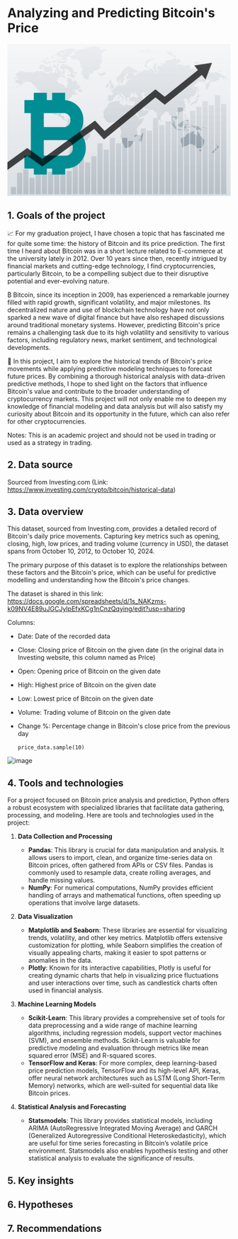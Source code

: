 # Analyzing and Predicting Bitcoin's Price
![image](bitcoin.jpeg)

## 1. Goals of the project
📈 For my graduation project, I have chosen a topic that has fascinated me for quite some time: the history of Bitcoin and its price prediction. The first time I heard about Bitcoin was in a short lecture related to E-commerce at the university lately in 2012. Over 10 years since then, recently intrigued by financial markets and cutting-edge technology, I find cryptocurrencies, particularly Bitcoin, to be a compelling subject due to their disruptive potential and ever-evolving nature.

₿ Bitcoin, since its inception in 2009, has experienced a remarkable journey filled with rapid growth, significant volatility, and major milestones. Its decentralized nature and use of blockchain technology have not only sparked a new wave of digital finance but have also reshaped discussions around traditional monetary systems. However, predicting Bitcoin's price remains a challenging task due to its high volatility and sensitivity to various factors, including regulatory news, market sentiment, and technological developments.

🏅 In this project, I aim to explore the historical trends of Bitcoin's price movements while applying predictive modeling techniques to forecast future prices. By combining a thorough historical analysis with data-driven predictive methods, I hope to shed light on the factors that influence Bitcoin's value and contribute to the broader understanding of cryptocurrency markets. This project will not only enable me to deepen my knowledge of financial modeling and data analysis but will also satisfy my curiosity about Bitcoin and its opportunity in the future, which can also refer for other cryptocurrencies.

Notes: This is an academic project and should not be used in trading or used as a strategy in trading.

## 2. Data source
Sourced from Investing.com (Link: https://www.investing.com/crypto/bitcoin/historical-data)

## 3. Data overview
This dataset, sourced from Investing.com, provides a detailed record of Bitcoin's daily price movements. Capturing key metrics such as opening, closing, high, low prices, and trading volume (currency in USD), the dataset spans from October 10, 2012, to October 10, 2024.

The primary purpose of this dataset is to explore the relationships between these factors and the Bitcoin's price, which can be useful for predictive modelling and understanding how the Bitcoin's price changes.

The dataset is shared in this link: https://docs.google.com/spreadsheets/d/1s_NAKzms-k09NV4E89uJGCJyIpEfxKCg1nCnzQqying/edit?usp=sharing

Columns:

- Date: Date of the recorded data
- Close: Closing price of Bitcoin on the given date (in the original data in Investing website, this column named as Price)
- Open: Opening price of Bitcoin on the given date
- High: Highest price of Bitcoin on the given date
- Low: Lowest price of Bitcoin on the given date
- Volume: Trading volume of Bitcoin on the given date
- Change %: Percentage change in Bitcoin's close price from the previous day

      price_data.sample(10)

![image](https://github.com/user-attachments/assets/4d8cd7c5-7d80-4a22-9072-10b3d129a59a)



## 4. Tools and technologies
For a project focused on Bitcoin price analysis and prediction, Python offers a robust ecosystem with specialized libraries that facilitate data gathering, processing, and modeling. Here are tools and technologies used in the project:

1. **Data Collection and Processing**  
   - **Pandas**: This library is crucial for data manipulation and analysis. It allows users to import, clean, and organize time-series data on Bitcoin prices, often gathered from APIs or CSV files. Pandas is commonly used to resample data, create rolling averages, and handle missing values.
   - **NumPy**: For numerical computations, NumPy provides efficient handling of arrays and mathematical functions, often speeding up operations that involve large datasets.

2. **Data Visualization**  
   - **Matplotlib and Seaborn**: These libraries are essential for visualizing trends, volatility, and other key metrics. Matplotlib offers extensive customization for plotting, while Seaborn simplifies the creation of visually appealing charts, making it easier to spot patterns or anomalies in the data.
   - **Plotly**: Known for its interactive capabilities, Plotly is useful for creating dynamic charts that help in visualizing price fluctuations and user interactions over time, such as candlestick charts often used in financial analysis.

3. **Machine Learning Models**  
   - **Scikit-Learn**: This library provides a comprehensive set of tools for data preprocessing and a wide range of machine learning algorithms, including regression models, support vector machines (SVM), and ensemble methods. Scikit-Learn is valuable for predictive modeling and evaluation through metrics like mean squared error (MSE) and R-squared scores.
   - **TensorFlow and Keras**: For more complex, deep learning-based price prediction models, TensorFlow and its high-level API, Keras, offer neural network architectures such as LSTM (Long Short-Term Memory) networks, which are well-suited for sequential data like Bitcoin prices.

4. **Statistical Analysis and Forecasting**  
   - **Statsmodels**: This library provides statistical models, including ARIMA (AutoRegressive Integrated Moving Average) and GARCH (Generalized Autoregressive Conditional Heteroskedasticity), which are useful for time series forecasting in Bitcoin’s volatile price environment. Statsmodels also enables hypothesis testing and other statistical analysis to evaluate the significance of results.
  
## 5. Key insights

   

## 6. Hypotheses

## 7. Recommendations





